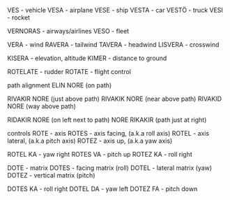 VES - vehicle
VESA - airplane
VESE - ship
VESTA - car
VESTÖ - truck
VESI - rocket


VERNORAS - airways/airlines
VESO - fleet


VERA - wind
RAVERA - tailwind
TAVERA - headwind
LISVERA - crosswind

KISERA - elevation, altitude
KIMER - distance to ground

ROTELATE - rudder
ROTATE - flight control

path alignment
ELIN NORE (on path)

RIVAKIR NORE (just above path)
RIVAKIK NORE (near above path)
RIVAKID NORE (way above path)

RIDAKIR NORE (on left next to path)
NORE RIKAKIR (path just at right)

controls
ROTE - axis
ROTES - axis facing, (a.k.a roll axis)
ROTEL - axis lateral, (a.k.a pitch axis)
ROTEZ - axis up, (a.k.a yaw axis)

ROTEL KA - yaw right
ROTES VA - pitch up
ROTEZ KA - roll right


DOTE - matrix
DOTES - facing matrix (roll)
DOTEL - lateral matrix (yaw)
DOTEZ - vertical matrix (pitch)

DOTES KA - roll right
DOTEL DA - yaw left
DOTEZ FA - pitch down